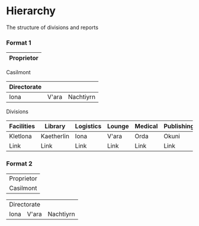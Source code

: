 <div id="title">
  <h1>Hierarchy</h1>
  <p>The structure of divisions and reports</p>
</div>

### Format 1

Proprietor |
------------ |
Casilmont

Directorate | | |
------------ | ------------ | ------------ |
Iona | V'ara | Nachtiyrn

Divisions

Facilities | Library | Logistics | Lounge | Medical | Publishing | Security
------------ | ------------- | ------------ | ------------- | ------------ | ------------- | -------------
Kletlona | Kaetherlin | Iona | V'ara | Orda | Okuni | Claire
Link | Link | Link | Link | Link | Link | Link

### Format 2

<table id="prop">
  <tr>
    <td>Proprietor</td>
  </tr>
  <tr>
    <td>Casilmont</td>
  </tr>
</table>

<table id="director">
  <tr>
    <td colspan="3">Directorate</td>
  </tr>
  <tr>
    <td>Iona</td>
    <td>V'ara</td>
    <td>Nachtiyrn</td>
  </tr>
</table>
